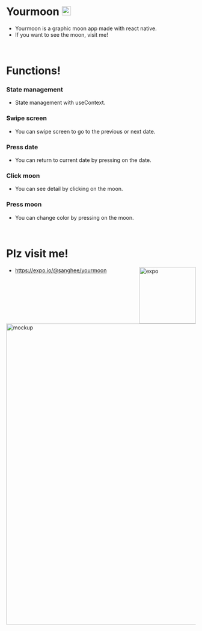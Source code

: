 # Yourmoon <img src="https://user-images.githubusercontent.com/61302874/118371966-01acab00-b5ea-11eb-9b3d-40d942660eb5.png" width="24">

- Yourmoon is a graphic moon app made with react native.
- If you want to see the moon, visit me!

<br/>

# Functions!

### State management

- State management with useContext.

### Swipe screen

- You can swipe screen to go to the previous or next date.

### Press date

- You can return to current date by pressing on the date.

### Click moon

- You can see detail by clicking on the moon.

### Press moon

- You can change color by pressing on the moon.

<br/>

# Plz visit me!

<img alt="expo" align="right" src="https://user-images.githubusercontent.com/61302874/120898387-a2c8d780-c665-11eb-917c-031ac34cd878.png" width="150" />

- https://expo.io/@sanghee/yourmoon

<img alt="mockup" src="https://user-images.githubusercontent.com/61302874/120797499-163feb80-c577-11eb-88a4-abaa4303ae04.png" width="800" />

